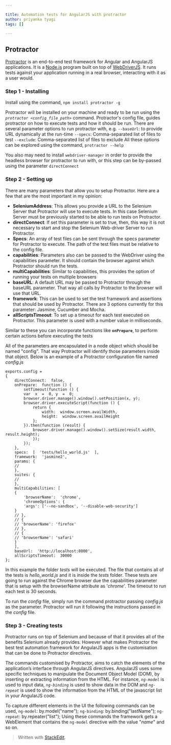 ```yaml
---

title: Automation tests for AngularJS with protractor
author: priyanka tyagi
tags: []

---
```


## Protractor

[Protractor](http://protractortest.org/) is an end-to-end test framework for Angular and AngularJS applications. It is a [Node.js](http://nodejs.org/) program built on top of [WebDriverJS](https://github.com/SeleniumHQ/selenium/wiki/WebDriverJs). It runs tests against your application running in a real browser, interacting with it as a user would.

### **Step 1 - Installing**
Install using the command, `npm install protractor -g`

Protractor will be installed on your machine and ready to be run using the  _`protractor <config_file_path>`_  command.
Protractor's config file, guides protractor on how to execute tests and how it should be run.
There are several parameter options to run protractor with, e.g.
`--baseUrl`: to provide URL dynamically at the run-time
`--specs`:  Comma-separated list of files to test
`--exclude`:  Comma-separated list of files to exclude
All these options can be explored using the command, `protractor --help`

You also may need to install `webdriver-manager` in order to provide the headless browser for protractor to run with, or this step can be by-passed using the parameter `directConnect`

### **Step 2 - Setting up**

There are many parameters that allow you to setup Protractor. Here are a few that are the most important in my opinion:

-   **SeleniumAddress**: This allows you provide a URL to the Selenium Server that Protractor will use to execute tests. In this case Selenium Server must be previously started to be able to run tests on Protractor.
-   **directConnect**: If set this parameter is set to true, then, this way it is not necessary to start and stop the Selenium Web-driver Server to run Protractor.
-   **Specs**: An array of test files can be sent through the specs parameter for Protractor to execute. The path of the test files must be relative to the config file.
-   **capabilities**: Parameters also can be passed to the WebDriver using the capabilities parameter. It should contain the browser against which Protractor should run the tests.
-  **multiCapabilities**: Similar to capabilities, this provides the option of running your tests on multiple browsers
-   **baseURL**: A default URL may be passed to Protractor through the baseURL parameter. That way all calls by Protractor to the browser will use that URL.
-   **framework**: This can be used to set the test framework and assertions that should be used by Protractor. There are 3 options currently for this parameter: Jasmine, Cucumber and Mocha.
-   **allScriptsTimeout**: To set up a timeout for each test executed on Protractor. This parameter is used with a number value in milliseconds.

Similar to these you can incorporate functions like **`onPrepare`**, to perform certain actions before executing the tests

All of the parameters are encapsulated in a node object which should be named "config". That way Protractor will identify those parameters inside that object. Below is an example of a Protractor configuration file named _config.js_

```
exports.config =  
{ 
	directConnect:  false,
	onPrepare:  function () {
		setTimeout(function () {
		var  x  =  0, y  =  0;
		browser.driver.manage().window().setPosition(x, y);
		browser.driver.executeScript(function () {
			return {
				width:  window.screen.availWidth,
				height:  window.screen.availHeight
			};
		}).then(function (result) {
			browser.driver.manage().window().setSize(result.width, result.height);
			});
		});
	},
	specs:  [  'tests/hello_world.js'  ],  
	framework:  'jasmine2',
	params: {
	//
	},
    suites: {
    //
    },
	multiCapabilities: [
	{
		'browserName':  'chrome',
		'chromeOptions': {
		'args': ['--no-sandbox', '--disable-web-security']
	}
	// },
	// {
	// 'browserName': 'firefox'
	// },
	// {
	// 'browserName': 'safari'
	}
	], 
	baseUrl:  'http://localhost:8000', 
	allScriptsTimeout:  30000  
};
```
In this example the folder  _tests_  will be executed. The file that contains all of the tests is _hello_world.js_ and it is inside the  _tests_  folder. These tests are going to run against the Chrome browser due the capabilities parameter that is setup with the browserName attribute as '_chrome_'. The timeout to run each test is 30 seconds.

To run the  _config_  file, simply run the command protractor passing  _config.js_  as the parameter. Protractor will run it following the instructions passed in the  _config_  file. 

### **Step 3 - Creating tests**
Protractor runs on top of Selenium and because of that it provides all of the benefits Selenium already provides. However what makes Protractor the best test automation framework for AngularJS apps is the customisation that can be done to Protractor directives.

The commands customised by Protractor, aims to catch the elements of the application’s interface through AngularJS directives. AngularJS uses some specific techniques to manipulate the Document Object Model (DOM), by inserting or extracting information from the HTML. For instance, _`ng-model`_ is used to input data, _`ng-binding`_ is used to show data in the DOM and _`ng-repeat`_ is used to show the information from the HTML of the javascript list in your AngularJS code.

To capture different elements in the UI the following commands can be used,
`ng-model`: by.model("name");
`ng-binding`: by.binding("lastName");
`ng-repeat`: by.repeater("list");
Using these commands the framework gets a WebElement that contains the `ng-model` directive with the value "_name_" and so on.





> Written with [StackEdit](https://stackedit.io/).
<!--stackedit_data:
eyJoaXN0b3J5IjpbLTgyMzQ1NzA3NCwtMTA5NzE1MzMzMSwtMT
QzMjQxMDczOSwtMTUwMzQ4NjAyOSwtMjk1MTY1Njk2LC0xNTAz
NDg2MDI5LDczMDk5ODExNiw1ODM2MDYxMzddfQ==
-->